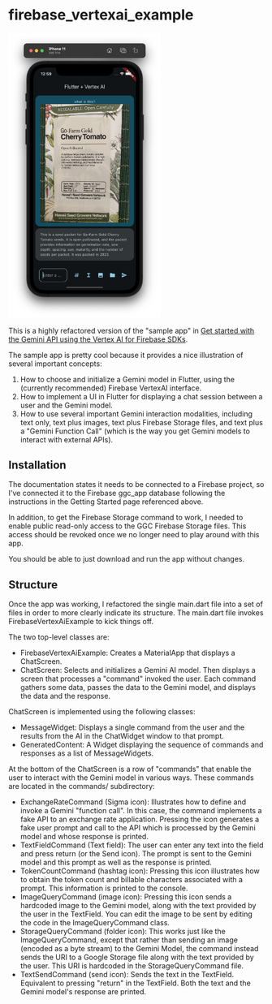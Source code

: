 # firebase_vertexai_example

<img width="300px" src="example-screen.png">

This is a highly refactored version of the "sample app" in [Get started with the Gemini API using the Vertex AI for Firebase SDKs](https://firebase.google.com/docs/vertex-ai/get-started?platform=flutter). 

The sample app is pretty cool because it provides a nice illustration of several important concepts:

1. How to choose and initialize a Gemini model in Flutter, using the (currently recommended) Firebase VertexAI interface.
2. How to implement a UI in Flutter for displaying a chat session between a user and the Gemini model.
3. How to use several important Gemini interaction modalities, including text only, text plus images, text plus Firebase Storage files, and text plus a "Gemini Function Call" (which is the way you get Gemini models to interact with external APIs).

## Installation

The documentation states it needs to be connected to a Firebase project, so I've connected it to the Firebase ggc_app database following the instructions in the Getting Started page referenced above.

In addition, to get the Firebase Storage command to work, I needed to enable public read-only access to the GGC Firebase Storage files.  This access should be revoked once we no longer need to play around with this app.

You should be able to just download and run the app without changes. 

## Structure

Once the app was working, I refactored the single main.dart file into a set of files in order to more clearly indicate its structure. The main.dart file invokes FirebaseVertexAiExample to kick things off.

The two top-level classes are:

* FirebaseVertexAiExample: Creates a MaterialApp that displays a ChatScreen.
* ChatScreen: Selects and initializes a Gemini AI model. Then displays a screen that processes a "command" invoked the user. Each command gathers some data, passes the data to the Gemini model, and displays the data and the response.

ChatScreen is implemented using the following classes:
* MessageWidget: Displays a single command from the user and the results from the AI in the ChatWidget window to that prompt.
* GeneratedContent: A Widget displaying the sequence of commands and responses as a list of MessageWidgets.

At the bottom of the ChatScreen is a row of "commands" that enable the user to interact with the Gemini model in various ways. These commands are located in the commands/ subdirectory:

* ExchangeRateCommand (Sigma icon): Illustrates how to define and invoke a Gemini "function call". In this case, the command implements a fake API to an exchange rate application. Pressing the icon generates a fake user prompt and call to the API which is processed by the Gemini model and whose response is printed.
* TextFieldCommand (Text field): The user can enter any text into the field and press return (or the Send icon). The prompt is sent to the Gemini model and this prompt as well as the response is printed.
* TokenCountCommand (hashtag icon): Pressing this icon illustrates how to obtain the token count and billable characters associated with a prompt. This information is printed to the console.
* ImageQueryCommand (image icon): Pressing this icon sends a hardcoded image to the Gemini model, along with the text provided by the user in the TextField. You can edit the image to be sent by editing the code in the ImageQueryCommand class. 
* StorageQueryCommand (folder icon): This works just like the ImageQueryCommand, except that rather than sending an image (encoded as a byte stream) to the Gemini Model, the command instead sends the URI to a Google Storage file along with the text provided by the user. This URI is hardcoded in the StorageQueryCommand file.
* TextSendCommand (send icon): Sends the text in the TextField. Equivalent to pressing "return" in the TextField. Both the text and the Gemini model's response are printed.

